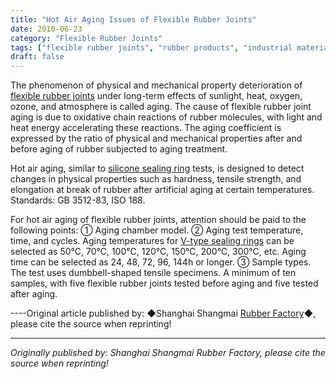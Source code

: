 ```yaml
---
title: "Hot Air Aging Issues of Flexible Rubber Joints"
date: 2010-06-23
category: "Flexible Rubber Joints"
tags: ["flexible rubber joints", "rubber products", "industrial materials"]
draft: false
---
```


The phenomenon of physical and mechanical property deterioration of [flexible rubber joints](http://www.smpolymer.com/kequnaoxiangjietou/) under long-term effects of sunlight, heat, oxygen, ozone, and atmosphere is called aging. The cause of flexible rubber joint aging is due to oxidative chain reactions of rubber molecules, with light and heat energy accelerating these reactions. The aging coefficient is expressed by the ratio of physical and mechanical properties after and before aging of rubber subjected to aging treatment.

Hot air aging, similar to [silicone sealing ring](http://www.smpolymer.com/) tests, is designed to detect changes in physical properties such as hardness, tensile strength, and elongation at break of rubber after artificial aging at certain temperatures. Standards: GB 3512-83, ISO 188.

For hot air aging of flexible rubber joints, attention should be paid to the following points: ① Aging chamber model. ② Aging test temperature, time, and cycles. Aging temperatures for [V-type sealing rings](http://www.smpolymer.com/) can be selected as 50℃, 70℃, 100℃, 120℃, 150℃, 200℃, 300℃, etc. Aging time can be selected as 24, 48, 72, 96, 144h or longer. ③ Sample types. The test uses dumbbell-shaped tensile specimens. A minimum of ten samples, with five flexible rubber joints tested before aging and five tested after aging.

----Original article published by: ◆Shanghai Shangmai [Rubber Factory](http://www.smpolymer.com/)◆, please cite the source when reprinting!

---

*Originally published by: Shanghai Shangmai Rubber Factory, please cite the source when reprinting!*